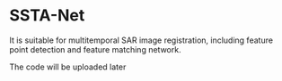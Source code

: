 # SSTA-Net
It is suitable for multitemporal SAR image registration, including feature point detection and feature matching network.  

The code will be uploaded later
